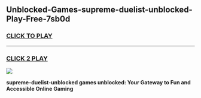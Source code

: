 
## Unblocked-Games-supreme-duelist-unblocked-Play-Free-7sb0d
<h3>
<a href="https://premium76.site?title=supreme-duelist-unblocked&ref=18A1">CLICK TO PLAY</a></h3>
<hr>

<h3>
<a href="https://premium76.site?title=supreme-duelist-unblocked&ref=18A1">CLICK 2 PLAY</a>
  
</h3>

<a href="https://premium76.site?title=supreme-duelist-unblocked&ref=18A1"><img src="https://clearcache.store/games.png"></a>


**supreme-duelist-unblocked games unblocked: Your Gateway to Fun and Accessible Online Gaming**
